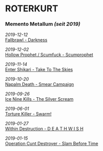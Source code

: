 # ROTERKURT

### Memento Metallum _(seit 2019)_

_2019-12-12_<br>[Fallbrawl - Darkness](fb-d.md)

_2019-12-02_<br>[Hollow Prophet / Scumfuck - Scumprophet](hps-sp.md)

_2019-11-14_<br>[Enter Shikari - Take To The Skies](es-ttts.md)

_2019-10-20_<br>[Napalm Death - Smear Campaign](nd-sc.md)

_2019-09-26_<br>[Ice Nine Kills - The Silver Scream](ink-ss.md)

_2019-06-01_<br>[Torture Killer - Swarm!](tk-s.md)

_2019-01-27_<br>[Within Destruction - D E A T H W I S H](wd-dw.md)

_2019-01-15_<br>[Operation Cunt Destroyer - Slam Before Time](ocd-sbt.md)
